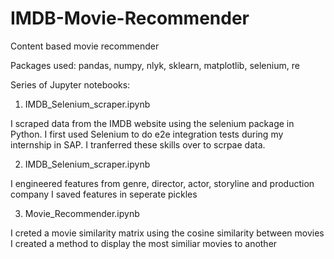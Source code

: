 # IMDB-Movie-Recommender
Content based movie recommender

Packages used: pandas, numpy, nlyk, sklearn, matplotlib, selenium, re

Series of Jupyter notebooks:

1. IMDB_Selenium_scraper.ipynb

  I scraped data from the IMDB website using the selenium package in Python. 
  I first used Selenium to do e2e integration tests during my internship in SAP.
  I tranferred these skills over to scrpae data.
  
2. IMDB_Selenium_scraper.ipynb

  I engineered features from genre, director, actor, storyline and production company
  I saved features in seperate pickles
  
3. Movie_Recommender.ipynb

  I creted a movie similarity matrix using the cosine similarity between movies
  I created a method to display the most similiar movies to another
